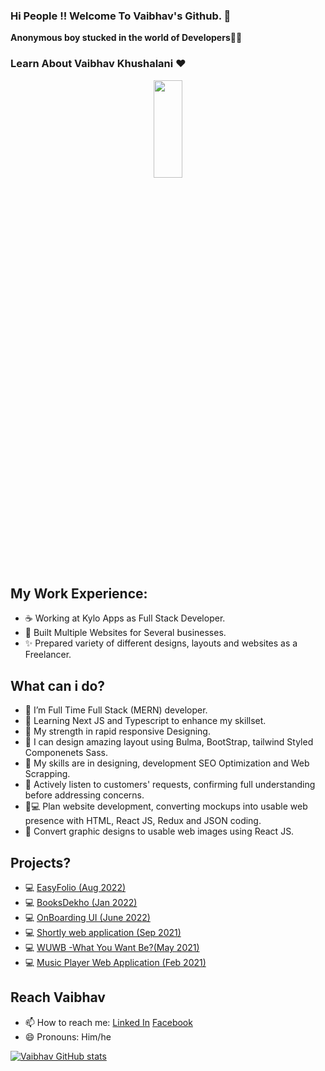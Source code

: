 ### Hi People !! Welcome To Vaibhav's Github. 👋


 **Anonymous boy stucked in the world of Developers**👨‍💻
### Learn About Vaibhav Khushalani ❤️
<p align= "center">
<img src="https://media.giphy.com/media/qgQUggAC3Pfv687qPC/giphy.gif" width="30%" height="20%" />
  </p>
  
 ## My Work Experience:
- ☕ Working at Kylo Apps as Full Stack Developer.
- 🚀 Built Multiple Websites for Several businesses.
- ✨ Prepared variety of different designs, layouts and websites as a Freelancer.


## What can i do? 
- 🌱 I’m Full Time Full Stack (MERN) developer.
- 🌱 Learning Next JS and Typescript to enhance my skillset.
- 💪 My strength in rapid responsive Designing.
- 🎨 I can design amazing layout using Bulma, BootStrap, tailwind Styled Componenets Sass.
- 👯 My skills are in designing, development SEO Optimization and Web Scrapping. 
- 📝 Actively listen to customers' requests, confirming full understanding before addressing concerns.
- 🧑💻 Plan website development, converting mockups into usable web presence with HTML, React JS, Redux and JSON coding.
- 🔨 Convert graphic designs to usable web images using React JS.


## Projects? 
- 💻 <a href  src="https://easyfolio.wuwb.in/"> EasyFolio (Aug 2022) </a>
- 💻 <a href  src="https://booksdekho.netlify.app/"> BooksDekho (Jan 2022) </a>
- 💻 <a href  src="https://booksdekho.netlify.app/"> OnBoarding UI (June 2022) </a>
- 💻 <a href  src="https://shortly-vaibhavkhushalani.netlify.app/"> Shortly web application (Sep 2021) </a>
- 💻 <a href  src="https://wuwb.in/"> WUWB -What You Want Be?(May 2021) </a>
- 💻 <a href  src="https://jesussongshindi.netlify.app/"> Music Player Web Application (Feb 2021) </a>


## Reach Vaibhav
- 📫 How to reach me: [Linked In](https://www.linkedin.com/in/vaibhav-khushalani-760217136/) [Facebook](https://www.facebook.com/Vaibhav.khushlani.3/)
- 😄 Pronouns: Him/he



[![Vaibhav GitHub stats](https://github-readme-stats.vercel.app/api?username=VaibhavKhushalani)](https://github.com/VaibhavKhushalani/github-readme-stats)
